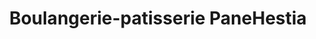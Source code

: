 ---
title: "Boulangerie-patisserie PaneHestia"
url: /ondres/boulangerie-patisserie-panehestia/
shop: boulangerie
---
